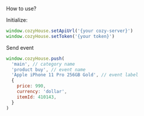 How to use?

Initialize:
```js
window.cozyHouse.setApiUrl('{your cozy-server}')
window.cozyHouse.setToken('{your token}')
```

Send event
```js
window.cozyHouse.push(
  'main', // category name
  'product buy', // event name
  'Apple iPhone 11 Pro 256GB Gold', // event label
  {
    price: 990,
    currency: 'dollar',
    itemId: 410143,
  } 
)
```

